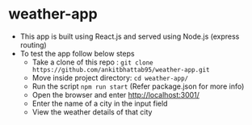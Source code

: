 # weather-app
- This app is built using React.js and served using Node.js (express routing)
- To test the app follow below steps
    -   Take a clone of this repo : `git clone https://github.com/ankitbhattab95/weather-app.git`
    -   Move inside project directory: `cd weather-app/`
    -   Run the script `npm run start` (Refer package.json for more info)
    -   Open the browser and enter [http://localhost:3001/](http://localhost:3001/)
    -   Enter the name of a city in the input field
    -   View the weather details of that city
